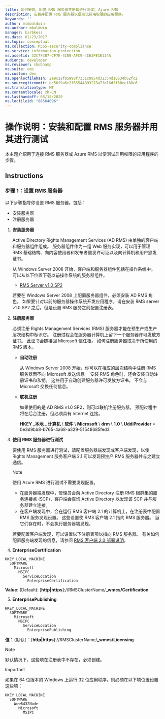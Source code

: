 ```yaml
---
title: 如何安装、配置 RMS 服务器并用其进行测试| Azure RMS
description: 安装并配置 RMS 服务器以便测试启用权限的应用程序。
keywords: ''
author: msmbaldwin
ms.author: mbaldwin
manager: barbkess
ms.date: 02/23/2017
ms.topic: conceptual
ms.collection: M365-security-compliance
ms.service: information-protection
ms.assetid: 32C7F387-CF7E-4CE0-AFC9-4C63FE1E134A
audience: developer
ms.reviewer: shubhamp
ms.suite: ems
ms.custom: dev
ms.openlocfilehash: 2a9c12f85898f7331c9954d31354d18534b62fc2
ms.sourcegitcommit: dc50f9a6c2f66544893278a7fd16dff38eef88c6
ms.translationtype: MT
ms.contentlocale: zh-CN
ms.lasthandoff: 08/18/2020
ms.locfileid: "88564096"
---
```

# <a name="how-to-install-configure-and-test-with-an-rms-server"></a>操作说明：安装和配置 RMS 服务器并用其进行测试

本主题介绍用于连接 RMS 服务器或 Azure RMS 以便测试启用权限的应用程序的步骤。
 
## <a name="instructions"></a>Instructions

### <a name="step-1-setup-your-rms-server"></a>步骤 1：设置 RMS 服务器

以下步骤指导你设置 RMS 服务器，包括：

-   安装服务器
-   注册服务器

1. **安装服务器**

   Active Directory Rights Management Services (AD RMS) 由单独的客户端和服务器组件组成。 服务器组件作为一组 Web 服务实现，可以用于管理 RMS 基础结构、向内容使用者和发布者颁发许可证以及向计算机和用户颁发证书。

   从 Windows Server 2008 开始，客户端和服务器组件包括在操作系统中。 可以从以下位置下载以前操作系统的服务器组件。

   -   [RMS Server v1.0 SP2](https://go.microsoft.com/fwlink/p/?linkid=73722)

   若要在 Windows Server 2008 上配置服务器组件，必须安装 AD RMS 角色。 如果要针对以前的服务器操作系统开发应用程序，请在安装 RMS server v1.0 SP2 之后，但是设置 RMS 服务之前配置注册表。

2. **注册服务器**

   必须注册 Rights Management Services (RMS) 服务器才能在预生产或生产层次结构中标识它。 注册过程会在服务器计算机上留下一个服务器许可发放方证书。 此证书会链接回 Microsoft 信任根。 如何注册服务器取决于所使用的 RMS 版本。

   -   **自动注册**

       从 Windows Server 2008 开始，你可以在相应的层次结构中注册 RMS 服务器而不向 Microsoft 发送信息。 安装 RMS 角色时，还会安装自动注册证书和私钥。 这些用于自动创建服务器许可发放方证书。 不会与 Microsoft 交换任何信息。

   -   **联机注册**

       如果使用的是 AD RMS v1.0 SP2，则可以联机注册服务器。 预配过程中将在后台注册，但必须具有 Internet 连接。

       **HKEY \_本地 \_ 计算机** \\ **软件** \\ **Microsoft** \\ **drm** \\ **1.0** \\ **UddiProvider** = 0e3d9bb8-b765-4a68-a329-51548685fed3

3. **使用 RMS 服务器进行测试**

    要使用 RMS 服务器进行测试，请配置服务器端发现或客户端发现，以使 Rights Management 服务客户端 2.1 可以发现预生产 RMS 服务器并与之建立通信。

    > [!Note]
    > 使用 Azure RMS 进行测试不需要发现配置。

   - 在服务器端发现中，管理员会向 Active Directory 注册 RMS 根群集的服务连接点 (SCP)，客户端会查询 Active Directory 以发现该 SCP 并与服务器建立连接。
   - 在客户端发现中，会在运行 RMS 客户端 2.1 的计算机上，在注册表中配置 RMS 服务发现设置。 这些设置使 RMS 客户端 2.1 指向 RMS 服务器。 当它们存在时，不会执行服务器端发现。

   若要配置客户端发现，可以设置以下注册表项以指向 RMS 服务器。 有关如何配置服务端发现的信息，请参阅 [RMS 客户端 2.0 部署说明](https://technet.microsoft.com/library/jj159267(WS.10).aspx)。

4. **EnterpriseCertification**

  ```console
  HKEY_LOCAL_MACHINE
    SOFTWARE
      Microsoft
        MSIPC
          ServiceLocation
            EnterpriseCertification
  ```

   **Value**: (Default): [**http|https**]://RMSClusterName/**_wmcs/Certification**

5. **EnterprisePublishing**

  ```console
  HKEY_LOCAL_MACHINE
    SOFTWARE
      Microsoft
        MSIPC
          ServiceLocation
            EnterprisePublishing
  ```

   **值**：（默认）：[**http|https**]://RMSClusterName/**_wmcs/Licensing**

> [!NOTE]
> 默认情况下，这些项在注册表中不存在，必须创建。
>
 
> [!IMPORTANT]
> 如果在 64 位版本的 Windows 上运行 32 位应用程序，则必须在以下项位置设置这些项：  
>

```console
HKEY_LOCAL_MACHINE  
  SOFTWARE  
    Wow6432Node  
      Microsoft  
        MSIPC  
```
